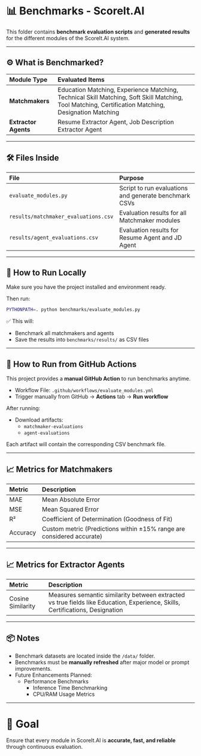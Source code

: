 # 📊 Benchmarks - ScoreIt.AI

This folder contains **benchmark evaluation scripts** and **generated results** for the different modules of the ScoreIt.AI system.

---

## ⚙️ What is Benchmarked?

| Module Type | Evaluated Items |
|:---|:---|
| **Matchmakers** | Education Matching, Experience Matching, Technical Skill Matching, Soft Skill Matching, Tool Matching, Certification Matching, Designation Matching |
| **Extractor Agents** | Resume Extractor Agent, Job Description Extractor Agent |

---

## 🛠️ Files Inside

| File | Purpose |
|:---|:---|
| `evaluate_modules.py` | Script to run evaluations and generate benchmark CSVs |
| `results/matchmaker_evaluations.csv` | Evaluation results for all Matchmaker modules |
| `results/agent_evaluations.csv` | Evaluation results for Resume Agent and JD Agent |

---

## 🚀 How to Run Locally

Make sure you have the project installed and environment ready.

Then run:

```bash
PYTHONPATH=. python benchmarks/evaluate_modules.py
```

✅ This will:
- Benchmark all matchmakers and agents
- Save the results into `benchmarks/results/` as CSV files

---

## 🚀 How to Run from GitHub Actions

This project provides a **manual GitHub Action** to run benchmarks anytime.

- Workflow File: `.github/workflows/evaluate_modules.yml`
- Trigger manually from GitHub → **Actions** tab → **Run workflow**

After running:
- Download artifacts:
  - `matchmaker-evaluations`
  - `agent-evaluations`

Each artifact will contain the corresponding CSV benchmark file.

---

## 📈 Metrics for Matchmakers

| Metric | Description |
|:---|:---|
| MAE | Mean Absolute Error |
| MSE | Mean Squared Error |
| R² | Coefficient of Determination (Goodness of Fit) |
| Accuracy | Custom metric (Predictions within ±15% range are considered accurate) |

---

## 📈 Metrics for Extractor Agents

| Metric | Description |
|:---|:---|
| Cosine Similarity | Measures semantic similarity between extracted vs true fields like Education, Experience, Skills, Certifications, Designation |

---

## 📦 Notes

- Benchmark datasets are located inside the `/data/` folder.
- Benchmarks must be **manually refreshed** after major model or prompt improvements.
- Future Enhancements Planned:
  - Performance Benchmarks
    - Inference Time Benchmarking
    - CPU/RAM Usage Metrics

---

# 🎯 Goal

Ensure that every module in ScoreIt.AI is **accurate, fast, and reliable** through continuous evaluation.